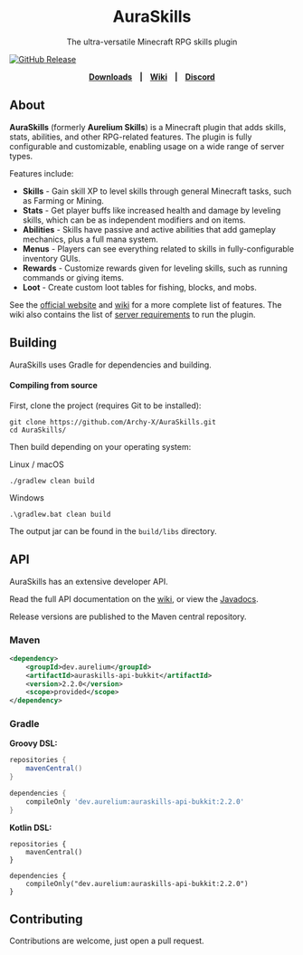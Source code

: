 <h1 style="text-align:center;">AuraSkills</h1>

<p style="text-align:center;">
The ultra-versatile Minecraft RPG skills plugin
</p>

[![GitHub Release](https://img.shields.io/github/v/release/Archy-X/AuraSkills?style=flat-square)](https://github.com/Archy-X/AuraSkills/releases/latest)

<p style="text-align: center;font-weight: bold;">
  <a href="https://aurelium.dev/auraskills/download">Downloads</a>
  &nbsp;&nbsp;&nbsp;|&nbsp;&nbsp;&nbsp;
  <a href="https://wiki.aurelium.dev/auraskills">Wiki</a>
  &nbsp;&nbsp;&nbsp;|&nbsp;&nbsp;&nbsp;
  <a href="https://discord.gg/Bh2EZfB">Discord</a>
</p>

## About

**AuraSkills** (formerly **Aurelium Skills**) is a Minecraft plugin that adds skills, stats, abilities, and other RPG-related features. The plugin is fully configurable and customizable, enabling usage on a wide range of server types.

Features include:
- **Skills** - Gain skill XP to level skills through general Minecraft tasks, such as Farming or Mining.
- **Stats** - Get player buffs like increased health and damage by leveling skills, which can be as independent modifiers and on items.
- **Abilities** - Skills have passive and active abilities that add gameplay mechanics, plus a full mana system.
- **Menus** - Players can see everything related to skills in fully-configurable inventory GUIs.
- **Rewards** - Customize rewards given for leveling skills, such as running commands or giving items.
- **Loot** - Create custom loot tables for fishing, blocks, and mobs.

See the [official website](https://aurelium.dev/auraskills) and [wiki](https://wiki.aurelium.dev/auraskills) for a more complete list of features. The wiki also contains the list of [server requirements](https://wiki.aurelium.dev/auraskills/server-requirements) to run the plugin.

## Building

AuraSkills uses Gradle for dependencies and building.

#### Compiling from source

First, clone the project (requires Git to be installed):

```
git clone https://github.com/Archy-X/AuraSkills.git
cd AuraSkills/
```

Then build depending on your operating system:

Linux / macOS

```
./gradlew clean build
```

Windows

```
.\gradlew.bat clean build
```

The output jar can be found in the `build/libs` directory.

## API

AuraSkills has an extensive developer API.

Read the full API documentation on the [wiki](https://wiki.aurelium.dev/auraskills/api), or view the [Javadocs](https://docs.aurelium.dev/auraskills-api-bukkit/).

Release versions are published to the Maven central repository.

### Maven

```xml
<dependency>
    <groupId>dev.aurelium</groupId>
    <artifactId>auraskills-api-bukkit</artifactId>
    <version>2.2.0</version>
    <scope>provided</scope>
</dependency>
```
### Gradle

**Groovy DSL:**
```gradle
repositories {
    mavenCentral()
}

dependencies {
    compileOnly 'dev.aurelium:auraskills-api-bukkit:2.2.0'
}
```
**Kotlin DSL:**
```Gradle Kotlin DSL
repositories { 
    mavenCentral()
}

dependencies { 
    compileOnly("dev.aurelium:auraskills-api-bukkit:2.2.0")
}
```

## Contributing
Contributions are welcome, just open a pull request.
